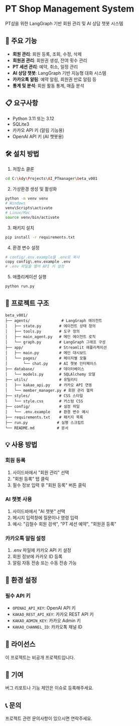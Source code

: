 # PT Shop Management System

PT샵을 위한 LangGraph 기반 회원 관리 및 AI 상담 챗봇 시스템

## 🚀 주요 기능

- **회원 관리**: 회원 등록, 조회, 수정, 삭제
- **회원권 관리**: 회원권 생성, 잔여 횟수 관리
- **PT 세션 관리**: 예약, 취소, 일정 관리
- **AI 상담 챗봇**: LangGraph 기반 지능형 대화 시스템
- **카카오톡 알림**: 예약 알림, 회원권 만료 알림 등
- **통계 및 분석**: 회원 활동 통계, 매출 분석

## 📋 요구사항

- Python 3.11 또는 3.12
- SQLite3
- 카카오 API 키 (알림 기능용)
- OpenAI API 키 (AI 챗봇용)

## 🛠 설치 방법

1. 저장소 클론
```bash
cd C:\kdy\Projects\AI_PTmanager\beta_v001
```

2. 가상환경 생성 및 활성화
```bash
python -m venv venv
# Windows
venv\Scripts\activate
# Linux/Mac
source venv/bin/activate
```

3. 패키지 설치
```bash
pip install -r requirements.txt
```

4. 환경 변수 설정
```bash
# config/.env.example을 .env로 복사
copy config\.env.example .env
# .env 파일을 열어 API 키 설정
```

5. 애플리케이션 실행
```bash
python run.py
```

## 📁 프로젝트 구조

```
beta_v001/
├── agents/              # LangGraph 에이전트
│   ├── state.py        # 에이전트 상태 정의
│   ├── tools.py        # 도구 정의
│   ├── main_agent.py   # 메인 에이전트 로직
│   └── graph.py        # LangGraph 그래프 구성
├── app/                # Streamlit 애플리케이션
│   ├── main.py         # 메인 대시보드
│   └── pages/          # 페이지별 모듈
│       └── chat.py     # AI 챗봇 인터페이스
├── database/           # 데이터베이스
│   └── models.py       # SQLAlchemy 모델
├── utils/              # 유틸리티
│   ├── kakao_api.py    # 카카오 API 연동
│   └── member_manager.py # 회원 관리 헬퍼
├── styles/             # CSS 스타일
│   └── style.css       # 커스텀 CSS
├── config/             # 설정 파일
│   └── .env.example    # 환경 변수 예시
├── requirements.txt    # 패키지 목록
├── run.py             # 실행 스크립트
└── README.md          # 문서

```

## 💡 사용 방법

### 회원 등록
1. 사이드바에서 "회원 관리" 선택
2. "회원 등록" 탭 클릭
3. 필수 정보 입력 후 "회원 등록" 버튼 클릭

### AI 챗봇 사용
1. 사이드바에서 "AI 챗봇" 선택
2. 메시지 입력창에 질문이나 명령 입력
3. 예시: "김철수 회원 검색", "PT 세션 예약", "회원권 등록"

### 카카오톡 알림 설정
1. .env 파일에 카카오 API 키 설정
2. 회원 정보에 카카오 ID 등록
3. 알림 자동 전송 또는 수동 전송 가능

## 🔧 환경 설정

### 필수 API 키
- `OPENAI_API_KEY`: OpenAI API 키
- `KAKAO_REST_API_KEY`: 카카오 REST API 키
- `KAKAO_ADMIN_KEY`: 카카오 Admin 키
- `KAKAO_CHANNEL_ID`: 카카오톡 채널 ID

## 📝 라이선스

이 프로젝트는 비공개 프로젝트입니다.

## 🤝 기여

버그 리포트나 기능 제안은 이슈로 등록해주세요.

## 📞 문의

프로젝트 관련 문의사항이 있으시면 연락주세요.